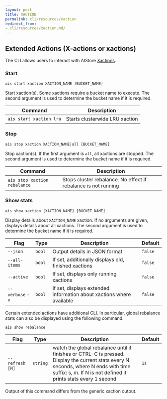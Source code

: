```yaml
---
layout: post
title: XACTION
permalink: cli/resources/xaction
redirect_from:
- cli/resources/xaction.md/
---
```


## Extended Actions (X-actions or xactions)

The CLI allows users to interact with AIStore [Xactions](../../docs/xaction.md).

### Start

`ais start xaction XACTION_NAME [BUCKET_NAME]`

Start xaction(s). Some xactions require a bucket name to execute.
The second argument is used to determine the bucket name if it is required.

| Command | Description |
| --- | --- |
| `ais start xaction lru` | Starts clusterwide LRU xaction |

### Stop

`ais stop xaction XACTION_NAME|all [BUCKET_NAME]`

Stop xaction(s). If the first argument is `all`, all xactions are stopped.
The second argument is used to determine the bucket name if it is required.


| Command | Description |
| --- | --- |
| `ais stop xaction rebalance` | Stops cluster rebalance. No effect if rebalance is not running |

### Show stats

`ais show xaction [XACTION_NAME] [BUCKET_NAME]`

Display details about `XACTION_NAME` xaction. If no arguments are given, displays details about all xactions.
The second argument is used to determine the bucket name if it is required.

| Flag | Type | Description | Default |
| --- | --- | --- | --- |
| `--json` | `bool` | Output details in JSON format | `false` |
| `--all-items` | `bool` | If set, additionally displays old, finished xactions | `false` |
| `--active` | `bool` | If set, displays only running xactions | `false` |
| `--verbose` `-v` | `bool` | If set, displays extended information about xactions where available | `false` |

Certain extended actions have additional CLI. In particular, global rebalance stats can also be displayed using the following command:

`ais show rebalance`

| Flag | Type | Description | Default |
| --- | --- | --- | --- |
| `--refresh [N]` | `string` | watch the global rebalance until it finishes or CTRL-C is pressed. Display the current stats every N seconds, where N ends with time suffix: s, m. If N is not defined it prints stats every 1 second | `1s` |

Output of this command differs from the generic xaction output.
